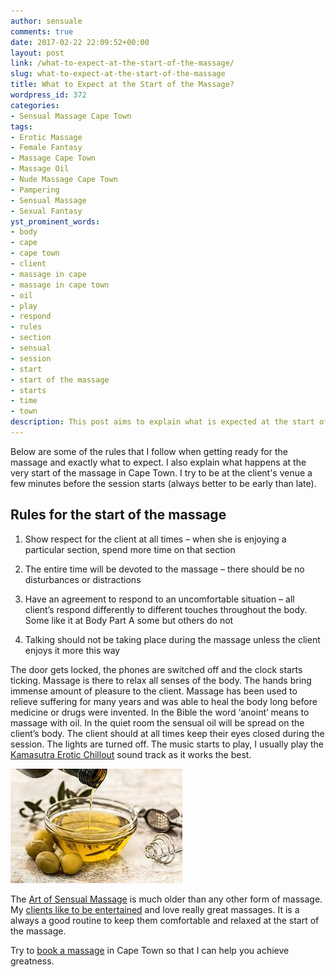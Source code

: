 ```yaml
---
author: sensuale
comments: true
date: 2017-02-22 22:09:52+00:00
layout: post
link: /what-to-expect-at-the-start-of-the-massage/
slug: what-to-expect-at-the-start-of-the-massage
title: What to Expect at the Start of the Massage?
wordpress_id: 372
categories:
- Sensual Massage Cape Town
tags:
- Erotic Massage
- Female Fantasy
- Massage Cape Town
- Massage Oil
- Nude Massage Cape Town
- Pampering
- Sensual Massage
- Sexual Fantasy
yst_prominent_words:
- body
- cape
- cape town
- client
- massage in cape
- massage in cape town
- oil
- play
- respond
- rules
- section
- sensual
- session
- start
- start of the massage
- starts
- time
- town
description: This post aims to explain what is expected at the start of the massage in Cape Town.
---
```


Below are some of the rules that I follow when getting ready for the massage and exactly what to expect. I also explain what happens at the very start of the massage in Cape Town. I try to be at the client's venue a few minutes before the session starts (always better to be early than late).


## Rules for the start of the massage






  1. Show respect for the client at all times – when she is enjoying a particular section, spend more time on that section


  2. The entire time will be devoted to the massage – there should be no disturbances or distractions


  3. Have an agreement to respond to an uncomfortable situation – all client’s respond differently to different touches throughout the body. Some like it at Body Part A some but others do not


  4. Talking should not be taking place during the massage unless the client enjoys it more this way


The door gets locked, the phones are switched off and the clock starts ticking. Massage is there to relax all senses of the body. The hands bring immense amount of pleasure to the client. Massage has been used to relieve suffering for many years and was able to heal the body long before medicine or drugs were invented. In the Bible the word ‘anoint’ means to massage with oil. In the quiet room the sensual oil will be spread on the client’s body. The client should at all times keep their eyes closed during the session. The lights are turned off. The music starts to play, I usually play the [Kamasutra Erotic Chillout](https://www.youtube.com/watch?v=t6y89Kg4b2U) sound track as it works the best.

![start of the massage](/images/posts/Olive-Massage-Oil.jpg)

The [Art of Sensual Massage](/exclusive-interview-with-ian-marshall/) is much older than any other form of massage. My [clients like to be entertained](/reviews/) and love really great massages. It is a always a good routine to keep them comfortable and relaxed at the start of the massage.

Try to [book a massage](/faq/) in Cape Town so that I can help you achieve greatness.
